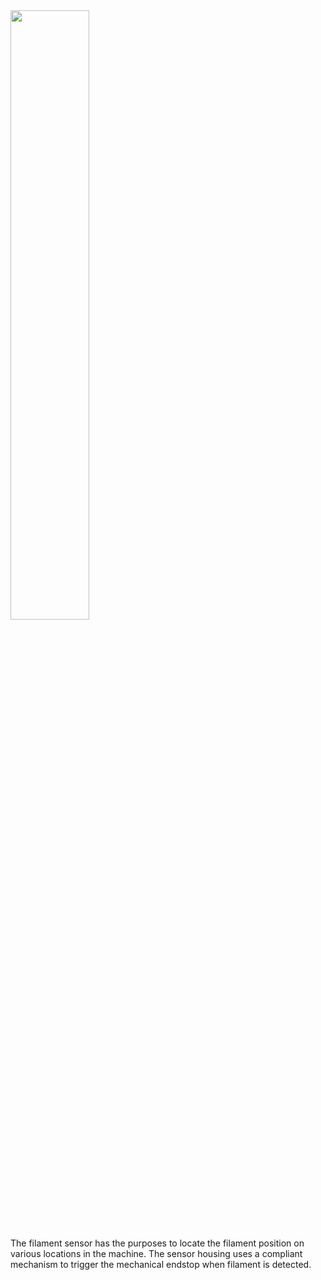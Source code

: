 <img src="https://github.com/Pierro55/REuse-Automatic-Filament-Welding-Machine/blob/main/Filament%20Sensor/Images/Filament%20sensor%20Bill%20of%20materials.PNG" width=50% height=50%>

The filament sensor has the purposes to locate the filament position on various locations in the machine. 
The sensor housing uses a compliant mechanism to trigger the mechanical endstop when filament is detected. 
